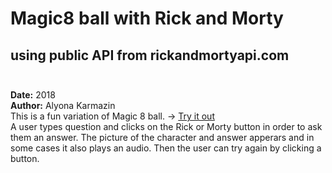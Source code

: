 # Magic8 ball with Rick and Morty 
## using public API from rickandmortyapi.com <br><br>
**Date:** 2018 <br>
**Author:** Alyona Karmazin <br>
This is a fun variation of Magic 8 ball. -> [Try it out](https://alyonatiki.github.io/Magic8ball_usingAPI/)<br>
A user types question and clicks on the Rick or Morty button in order to ask them an answer.
The picture of the character and answer apperars and in some cases it also plays an audio.
Then the user can try again by clicking a button.
